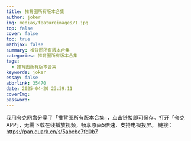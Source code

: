 ```yaml
---
title: 推背图所有版本合集
author: joker
img: medias/featureimages/1.jpg
top: false
cover: false
toc: true
mathjax: false
summary: 推背图所有版本合集
categories: 推背图所有版本合集
tags:
  - 推背图所有版本合集
keywords: joker
essay: false
abbrlink: 35470
date: 2025-04-20 23:39:11
coverImg:
password:
---
```


我用夸克网盘分享了「推背图所有版本合集」，点击链接即可保存。打开「夸克APP」，无需下载在线播放视频，畅享原画5倍速，支持电视投屏。
链接：https://pan.quark.cn/s/5abcbe7fd0b7
